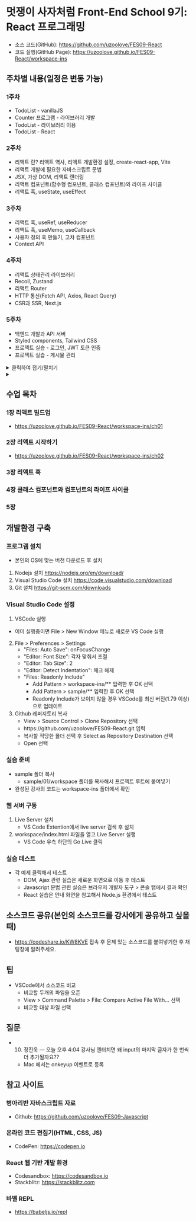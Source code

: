 # 멋쟁이 사자처럼 Front-End School 9기: React 프로그래밍
* 소스 코드(GitHub): <https://github.com/uzoolove/FES09-React>
* 코드 실행(GitHub Page): <https://uzoolove.github.io/FES09-React/workspace-ins>

## 주차별 내용(일정은 변동 가능)
### 1주차
* TodoList - vanillaJS 
* Counter 프로그램 - 라이브러리 개발
* TodoList - 라이브러리 이용
* TodoList - React

### 2주차
* 리액트 란? 리액트 역사, 리액트 개발환경 설정, create-react-app, Vite
* 리액트 개발에 필요한 자바스크립트 문법
* JSX, 가상 DOM, 리액트 랜더링
* 리액트 컴포넌트(함수형 컴포넌트, 클래스 컴포넌트)와 라이프 사이클
* 리액트 훅, useState, useEffect

### 3주차
* 리액트 훅, useRef, useReducer
* 리액트 훅, useMemo, useCallback
* 사용자 정의 훅 만들기, 고차 컴포넌트
* Context API

### 4주차
* 리액트 상태관리 라이브러리
* Recoil, Zustand
* 리액트 Router
* HTTP 통신(Fetch API, Axios, React Query)
* CSR과 SSR, Next.js

### 5주차
* 백엔드 개발과 API 서버
* Styled components, Tailwind CSS
* 프로젝트 실습 - 로그인, JWT 토큰 인증
* 프로젝트 실습 - 게시물 관리

<details>
  <summary>클릭하여 접기/펼치기</summary>
  <p>접기와 펼치기를 지원하는 내용입니다.</p>
</details>

<details>
  <summary></summary>
  <h2>수업 목차</h2>
  <h3>1장 리액트 빌드업</h3>
  * https://uzoolove.github.io/FES09-React/workspace-ins/ch01
  ### 2장 리액트 시작하기
  * https://uzoolove.github.io/FES09-React/workspace-ins/ch02
</details>

## 수업 목차
### 1장 리액트 빌드업
* https://uzoolove.github.io/FES09-React/workspace-ins/ch01

### 2장 리액트 시작하기
* https://uzoolove.github.io/FES09-React/workspace-ins/ch02

### 3장 리액트 훅

### 4장 클래스 컴포넌트와 컴포넌트의 라이프 사이클

### 5장 

## 개발환경 구축
### 프로그램 설치
* 본인의 OS에 맞는 버전 다운로드 후 설치
1. Nodejs 설치 <https://nodejs.org/en/download/>
2. Visual Studio Code 설치 <https://code.visualstudio.com/download>
3. Git 설치 <https://git-scm.com/downloads>

### Visual Studio Code 설정
1. VSCode 실행
  * 이미 실행중이면 File > New Window 메뉴로 새로운 VS Code 실행
2. File > Preferences > Settings
	* "Files: Auto Save": onFocusChange
	* "Editor: Font Size": 각자 맞춰서 조절
	* "Editor: Tab Size": 2
	* "Editor: Detect Indentation": 체크 해제
	* "Files: Readonly Include"
		- Add Pattern > workspace-ins/** 입력한 후 OK 선택
		- Add Pattern > sample/** 입력한 후 OK 선택
		- Readonly Include가 보이지 않을 경우 VSCode를 최신 버전(1.79 이상)으로 업데이트
3. Github 레퍼지토리 복사
	* View > Source Control > Clone Repository 선택
	* <nohyper>https</nohyper>://github.com/uzoolove/FES09-React.git 입력
	* 복사할 적당한 폴더 선택 후 Select as Repository Destination 선택
	* Open 선택

### 실습 준비
* sample 폴더 복사
  - sample/01/workspace 폴더를 복사해서 프로젝트 루트에 붙여넣기
* 완성된 강사의 코드는 workspace-ins 폴더에서 확인

### 웹 서버 구동
1. Live Server 설치
	- VS Code Extention에서 live server 검색 후 설치
2. workspace/index.html 파일을 열고 Live Server 실행
	- VS Code 우측 하단의 Go Live 클릭

### 실습 테스트
* 각 예제 클릭해서 테스트
  - DOM, Ajax 관련 실습은 새로운 화면으로 이동 후 테스트
  - Javascript 문법 관련 실습은 브라우저 개발자 도구 > 콘솔 탭에서 결과 확인
  - React 실습은 안내 화면을 참고해서 Node.js 환경에서 테스트

## 소스코드 공유(본인의 소스코드를 강사에게 공유하고 싶을때)
* https://codeshare.io/KW8KVE 접속 후 문제 있는 소스코드를 붙여넣기한 후 채팅창에 알려주세요.

## 팁
* VSCode에서 소스코드 비교
  - 비교할 두개의 파일을 오픈
  - View > Command Palette > File: Compare Active File With... 선택
  - 비교할 대상 파일 선택

## 질문
* 10. 정진욱 — 오늘 오후 4:04 강사님 엔터치면 왜 input의 마지막 글자가 한 번씩 더 추가될까요??
  - Mac 에서는 onkeyup 이벤트로 등록

## 참고 사이트
### 병아리반 자바스크립트 자료
* Github: https://github.com/uzoolove/FES09-Javascript
### 온라인 코드 편집기(HTML, CSS, JS)
* CodePen: https://codepen.io
### React 웹 기반 개발 환경
* Codesandbox: https://codesandbox.io
* Stackblitz: https://stackblitz.com
### 바벨 REPL
* https://babeljs.io/repl
